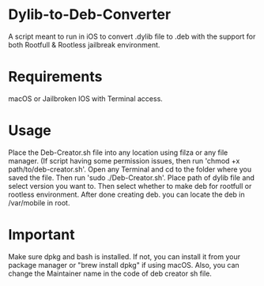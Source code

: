 # Dylib-to-Deb-Converter
A script meant to run in iOS to convert .dylib file to .deb with the support for both Rootfull &amp; Rootless jailbreak environment.

# Requirements
macOS or Jailbroken IOS with Terminal access.

# Usage
Place the Deb-Creator.sh file into any location using filza or any file manager.
(If script having some permission issues, then run 'chmod +x path/to/deb-creator.sh'.
Open any Terminal and cd to the folder where you saved the file.
Then run 'sudo ./Deb-Creator.sh'.
Place path of dylib file and select version you want to.
Then select whether to make deb for rootfull or rootless environment.
After done creating deb. you can locate the deb in /var/mobile in root.

# Important
Make sure dpkg and bash is installed.
If not, you can install it from your package manager or "brew install dpkg" if using macOS.
Also, you can change the Maintainer name in the code of deb creator sh file.
